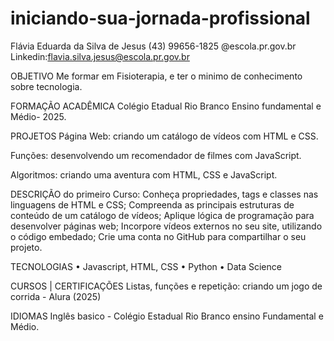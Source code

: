 # iniciando-sua-jornada-profissional
Flávia Eduarda da Silva de Jesus
(43) 99656-1825
@escola.pr.gov.br
Linkedin:flavia.silva.jesus@escola.pr.gov.br


OBJETIVO
Me formar em Fisioterapia, e ter o minimo de conhecimento sobre tecnologia.


FORMAÇÃO ACADÊMICA
Colégio Etadual Rio Branco Ensino fundamental e Médio- 2025.


PROJETOS Página Web: criando um catálogo de vídeos com HTML e CSS.

Funções: desenvolvendo um recomendador de filmes com JavaScript.

Algoritmos: criando uma aventura com HTML, CSS e JavaScript.

DESCRIÇÃO do primeiro Curso:  Conheça propriedades, tags e classes nas linguagens de HTML e CSS;
Compreenda as principais estruturas de conteúdo de um catálogo de vídeos;
Aplique lógica de programação para desenvolver páginas web;
Incorpore vídeos externos no seu site, utilizando o código embedado;
Crie uma conta no GitHub para compartilhar o seu projeto.


TECNOLOGIAS
    • Javascript, HTML, CSS
    • Python
    • Data Science

CURSOS | CERTIFICAÇÕES 
Listas, funções e repetição: criando um jogo de corrida - Alura (2025)


IDIOMAS
Inglês basico - Colégio Estadual Rio Branco ensino Fundamental e Médio.
